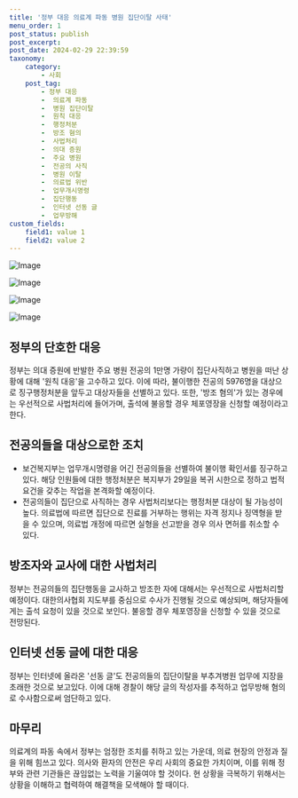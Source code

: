 ```yaml
---
title: '정부 대응 의료계 파동 병원 집단이탈 사태'
menu_order: 1
post_status: publish
post_excerpt: 
post_date: 2024-02-29 22:39:59
taxonomy:
    category:
        - 사회
    post_tag:
        - 정부 대응
        -  의료계 파동
        -  병원 집단이탈
        -  원칙 대응
        -  행정처분
        -  방조 혐의
        -  사법처리
        -  의대 증원
        -  주요 병원
        -  전공의 사직
        -  병원 이탈
        -  의료법 위반
        -  업무개시명령
        -  집단행동
        -  인터넷 선동 글
        -  업무방해
custom_fields:
    field1: value 1
    field2: value 2
---
```


![Image](https://imgnews.pstatic.net/image/022/2024/02/29/20240228518947_20240229074402732.jpg?type=w647)

![Image](https://imgnews.pstatic.net/image/022/2024/02/29/20240228518891_20240229074402735.jpg?type=w647)

![Image](https://imgnews.pstatic.net/image/022/2024/02/29/20240228518910_20240229074402738.jpg?type=w647)

![Image](https://imgnews.pstatic.net/image/022/2024/02/29/20240228518964_20240229074402742.jpg?type=w647)

## 정부의 단호한 대응
정부는 의대 증원에 반발한 주요 병원 전공의 1만명 가량이 집단사직하고 병원을 떠난 상황에 대해 '원칙 대응'을 고수하고 있다. 이에 따라, 불이행한 전공의 5976명을 대상으로 징구행정처분을 앞두고 대상자들을 선별하고 있다. 또한, '방조 혐의'가 있는 경우에는 우선적으로 사법처리에 들어가며, 출석에 불응할 경우 체포영장을 신청할 예정이라고 한다.
## 전공의들을 대상으로한 조치
- 보건복지부는 업무개시명령을 어긴 전공의들을 선별하여 불이행 확인서를 징구하고 있다. 해당 인원들에 대한 행정처분은 복지부가 29일을 복귀 시한으로 정하고 법적 요건을 갖추는 작업을 본격화할 예정이다.
- 전공의들이 집단으로 사직하는 경우 사법처리보다는 행정처분 대상이 될 가능성이 높다. 의료법에 따르면 집단으로 진료를 거부하는 행위는 자격 정지나 징역형을 받을 수 있으며, 의료법 개정에 따르면 실형을 선고받을 경우 의사 면허를 취소할 수 있다.
## 방조자와 교사에 대한 사법처리
정부는 전공의들의 집단행동을 교사하고 방조한 자에 대해서는 우선적으로 사법처리할 예정이다. 대한의사협회 지도부를 중심으로 수사가 진행될 것으로 예상되며, 해당자들에게는 출석 요청이 있을 것으로 보인다. 불응할 경우 체포영장을 신청할 수 있을 것으로 전망된다.
## 인터넷 선동 글에 대한 대응
정부는 인터넷에 올라온 '선동 글'도 전공의들의 집단이탈을 부추겨병원 업무에 지장을 초래한 것으로 보고있다. 이에 대해 경찰이 해당 글의 작성자를 추적하고 업무방해 혐의로 수사함으로써 엄단하고 있다.
## 마무리
의료계의 파동 속에서 정부는 엄정한 조치를 취하고 있는 가운데, 의료 현장의 안정과 질을 위해 힘쓰고 있다. 의사와 환자의 안전은 우리 사회의 중요한 가치이며, 이를 위해 정부와 관련 기관들은 끊임없는 노력을 기울여야 할 것이다. 현 상황을 극복하기 위해서는 상황을 이해하고 협력하여 해결책을 모색해야 할 때이다.
